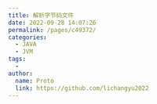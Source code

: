 ```yaml
---
title: 解析字节码文件
date: 2022-09-28 14:07:26
permalink: /pages/c49372/
categories:
  - JAVA
  - JVM
tags:
  - 
author: 
  name: Proto
  link: https://github.com/lichangyu2022
---
```

